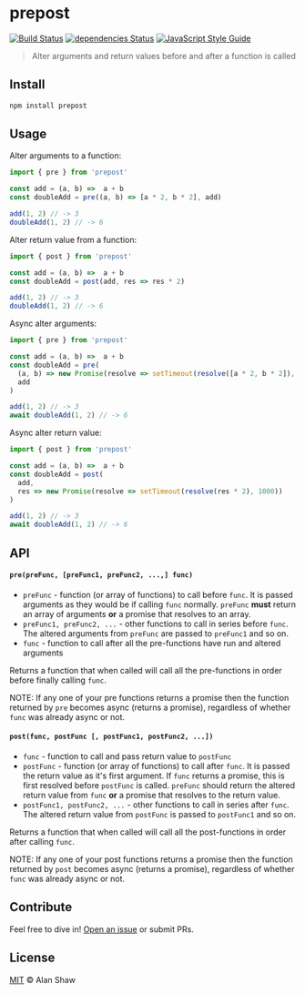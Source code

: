 # prepost

[![Build Status](https://travis-ci.org/tableflip/prepost.svg?branch=master)](https://travis-ci.org/tableflip/prepost) [![dependencies Status](https://david-dm.org/tableflip/prepost/status.svg)](https://david-dm.org/tableflip/prepost) [![JavaScript Style Guide](https://img.shields.io/badge/code_style-standard-brightgreen.svg)](https://standardjs.com)

> Alter arguments and return values before and after a function is called

## Install

```sh
npm install prepost
```

## Usage

Alter arguments to a function:

```js
import { pre } from 'prepost'

const add = (a, b) =>  a + b
const doubleAdd = pre((a, b) => [a * 2, b * 2], add)

add(1, 2) // -> 3
doubleAdd(1, 2) // -> 6
```

Alter return value from a function:

```js
import { post } from 'prepost'

const add = (a, b) =>  a + b
const doubleAdd = post(add, res => res * 2)

add(1, 2) // -> 3
doubleAdd(1, 2) // -> 6
```

Async alter arguments:

```js
import { pre } from 'prepost'

const add = (a, b) =>  a + b
const doubleAdd = pre(
  (a, b) => new Promise(resolve => setTimeout(resolve([a * 2, b * 2]), 1000)),
  add
)

add(1, 2) // -> 3
await doubleAdd(1, 2) // -> 6
```

Async alter return value:

```js
import { post } from 'prepost'

const add = (a, b) =>  a + b
const doubleAdd = post(
  add,
  res => new Promise(resolve => setTimeout(resolve(res * 2), 1000))
)

add(1, 2) // -> 3
await doubleAdd(1, 2) // -> 6
```

## API

#### `pre(preFunc, [preFunc1, preFunc2, ...,] func)`

* `preFunc` - function (or array of functions) to call before `func`. It is passed arguments as they would be if calling `func` normally. `preFunc` **must** return an array of arguments **or** a promise that resolves to an array.
* `preFunc1, preFunc2, ...` - other functions to call in series before `func`. The altered arguments from `preFunc` are passed to `preFunc1` and so on.
* `func` - function to call after all the pre-functions have run and altered arguments

Returns a function that when called will call all the pre-functions in order before finally calling `func`.

NOTE: If any one of your pre functions returns a promise then the function returned by `pre` becomes async (returns a promise), regardless of whether `func` was already async or not.

#### `post(func, postFunc [, postFunc1, postFunc2, ...])`

* `func` - function to call and pass return value to `postFunc`
* `postFunc` - function (or array of functions) to call after `func`. It is passed the return value as it's first argument. If `func` returns a promise, this is first resolved before `postFunc` is called. `preFunc` should return the altered return value from `func` **or** a promise that resolves to the return value.
* `postFunc1, postFunc2, ...` - other functions to call in series after `func`. The altered return value from `postFunc` is passed to `postFunc1` and so on.

Returns a function that when called will call all the post-functions in order after calling `func`.

NOTE: If any one of your post functions returns a promise then the function returned by `post` becomes async (returns a promise), regardless of whether `func` was already async or not.

## Contribute

Feel free to dive in! [Open an issue](https://github.com/tableflip/prepost/issues/new) or submit PRs.

## License

[MIT](LICENSE) © Alan Shaw


